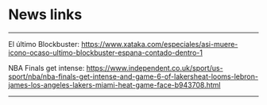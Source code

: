 # News links

---

El último Blockbuster: 
https://www.xataka.com/especiales/asi-muere-icono-ocaso-ultimo-blockbuster-espana-contado-dentro-1

NBA Finals get intense:
https://www.independent.co.uk/sport/us-sport/nba/nba-finals-get-intense-and-game-6-of-lakersheat-looms-lebron-james-los-angeles-lakers-miami-heat-game-face-b943708.html

---
